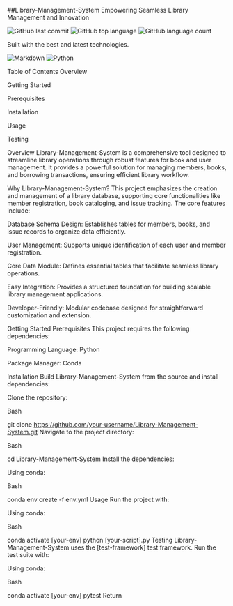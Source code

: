##Library-Management-System
Empowering Seamless Library Management and Innovation

![GitHub last commit](https://img.shields.io/github/last-commit/shaulratemo/Library-Management-System) ![GitHub top language](https://img.shields.io/github/languages/top/shaulratemo/Library-Management-System) ![GitHub language count](https://img.shields.io/github/languages/count/shaulratemo/Library-Management-System)

Built with the best and latest technologies.

![Markdown](https://img.shields.io/badge/markdown-%23000000.svg?style=for-the-badge&logo=markdown&logoColor=white) ![Python](https://img.shields.io/badge/python-3670A0?style=for-the-badge&logo=python&logoColor=ffdd54)

Table of Contents
Overview

Getting Started

Prerequisites

Installation

Usage

Testing

Overview
Library-Management-System is a comprehensive tool designed to streamline library operations through robust features for book and user management. It provides a powerful solution for managing members, books, and borrowing transactions, ensuring efficient library workflow.

Why Library-Management-System?
This project emphasizes the creation and management of a library database, supporting core functionalities like member registration, book cataloging, and issue tracking. The core features include:

Database Schema Design: Establishes tables for members, books, and issue records to organize data efficiently.

User Management: Supports unique identification of each user and member registration.

Core Data Module: Defines essential tables that facilitate seamless library operations.

Easy Integration: Provides a structured foundation for building scalable library management applications.

Developer-Friendly: Modular codebase designed for straightforward customization and extension.

Getting Started
Prerequisites
This project requires the following dependencies:

Programming Language: Python

Package Manager: Conda

Installation
Build Library-Management-System from the source and install dependencies:

Clone the repository:

Bash

git clone https://github.com/your-username/Library-Management-System.git
Navigate to the project directory:

Bash

cd Library-Management-System
Install the dependencies:

Using conda:

Bash

conda env create -f env.yml
Usage
Run the project with:

Using conda:

Bash

conda activate [your-env]
python [your-script].py
Testing
Library-Management-System uses the [test-framework] test framework. Run the test suite with:

Using conda:

Bash

conda activate [your-env]
pytest
Return
